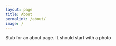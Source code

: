 ```yaml
---
layout: page
title: About
permalink: /about/
image: /
---
```

Stub for an about page.  It should start with a photo

